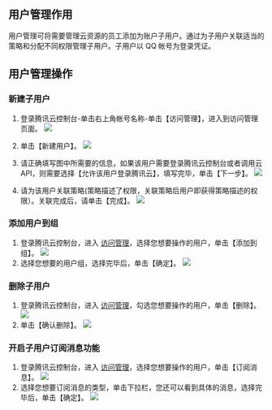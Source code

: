 ## 用户管理作用
用户管理可将需要管理云资源的员工添加为账户子用户。通过为子用户关联适当的策略和分配不同权限管理子用户。子用户以 QQ 帐号为登录凭证。
## 用户管理操作
### 新建子用户

1. 登录腾讯云控制台-单击右上角帐号名称-单击【访问管理】，进入到访问管理页面。
![](https://mc.qcloudimg.com/static/img/70f40a3945e8491f98bad1e86bb13add/ff+%281%29.png)

2. 单击【新建用户】。
![](https://mc.qcloudimg.com/static/img/c29e3a0fb998605626b2caed6e4cc763/image.png)

3. 请正确填写图中所需要的信息，如果该用户需要登录腾讯云控制台或者调用云 API，则需要选择【允许该用户登录腾讯云】，填写完毕，单击【下一步】。
![](https://mc.qcloudimg.com/static/img/50bf5280ff14ef03fee5eaa3a60cfab9/image.png)

4. 请为该用户关联策略(策略描述了权限，关联策略后用户即获得策略描述的权限）。关联完成后，请单击【完成】。
![](https://mc.qcloudimg.com/static/img/bb389fdcf967e569128b3c81eb1576fe/image.png)

### 添加用户到组

1. 登录腾讯云控制台，进入 [访问管理](https://console.qcloud.com/cam)，选择您想要操作的用户，单击【添加到组】。
![](https://mc.qcloudimg.com/static/img/ffdf76e09c92921e2e0d2260bb7fb8bb/image.png)
2. 选择您想要的用户组，选择完毕后，单击【确定】。
![](https://mc.qcloudimg.com/static/img/44f2434d246cadf5a9f142a6897d73bf/image.png)

### 删除子用户

1. 登录腾讯云控制台，进入 [访问管理](https://console.qcloud.com/cam)，勾选您想要操作的用户，单击【删除】。
![](https://mc.qcloudimg.com/static/img/511f2fe37ea64b578b09eea236e72658/image.png)
2. 单击【确认删除】。
![](https://mc.qcloudimg.com/static/img/5285043953a701ffa4a3aa0bdb2b76af/image.png)

### 开启子用户订阅消息功能

1. 登录腾讯云控制台，进入 [访问管理](https://console.qcloud.com/cam)，选择您想要操作的用户，单击【订阅消息】。
![](https://mc.qcloudimg.com/static/img/45e15b318fe44dece46aadc1226ca60d/image.png)
2. 选择您想要订阅消息的类型，单击下拉栏，您还可以看到具体的消息，选择完毕后，单击【确定】。
![](https://mc.qcloudimg.com/static/img/8f8a4c72f0e62a6fd641a74befa448f9/image.png)